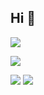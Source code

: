 ## Hi 👋
<p align="left"> 
  <img src="https://profile-counter.glitch.me/starryskystar/count.svg" />
</p>

<!-- github statistics -->

![](http://github-profile-summary-cards.vercel.app/api/cards/profile-details?username=starryskystar&theme=vue)

[![](http://github-profile-summary-cards.vercel.app/api/cards/productive-time?username=starryskystar&theme=vue&utcOffset=8)](https://github-readme-stats.vercel.app/api?username=starryskystar)
![](http://github-profile-summary-cards.vercel.app/api/cards/most-commit-language?username=starryskystar&theme=vue)

<!-- <img src="https://github-readme-stats.vercel.app/api?username=starryskystar" alt="logo" align="left" style="margin-top: 20px; width: 50%;" /> -->

